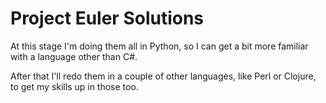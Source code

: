 Project Euler Solutions
============

At this stage I'm doing them all in Python, so I can get a bit more familiar with a language other than C#.

After that I'll redo them in a couple of other languages, like Perl or Clojure, to get my skills up in those too.
